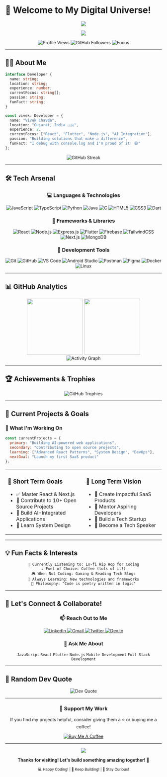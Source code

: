 # 🚀 Welcome to My Digital Universe!

<div align="center">
  <img src="https://capsule-render.vercel.app/api?type=waving&color=gradient&text=Vivek%20Chavda&fontSize=40&fontColor=fff&height=120&desc=Full%20Stack%20Developer%20%26%20Innovation%20Enthusiast&descSize=18"/>
</div>

<p align="center">
  <img src="https://readme-typing-svg.herokuapp.com/?lines=👋%20Hey,%20I'm%20Vivek%20Chavda!;💻%20Full%20Stack%20Developer;🌟%20Passionate%20about%20Innovation;🚀%20Always%20Learning&font=Fira%20Code&center=true&width=440&height=45&color=667eea&vCenter=true&size=22">
</p>

<div align="center">
  <img src="https://komarev.com/ghpvc/?username=vivekchavda1374&label=Profile%20Views&color=667eea&style=for-the-badge" alt="Profile Views" />
  <img src="https://img.shields.io/github/followers/vivekchavda1374?label=Followers&style=for-the-badge&color=764ba2" alt="GitHub Followers" />
  <img src="https://img.shields.io/badge/Focus-Full%20Stack%20Development-brightgreen?style=for-the-badge" alt="Focus" />
</div>

---

## 🧑‍💻 About Me

```typescript
interface Developer {
  name: string;
  location: string;
  experience: number;
  currentFocus: string[];
  passion: string;
  funFact: string;
}

const vivek: Developer = {
  name: "Vivek Chavda",
  location: "Gujarat, India 🇮🇳",
  experience: 2,
  currentFocus: ["React", "Flutter", "Node.js", "AI Integration"],
  passion: "Building solutions that make a difference",
  funFact: "I debug with console.log and I'm proud of it! 😄"
};
```

<div align="center">
  <img src="https://github-readme-streak-stats.herokuapp.com/?user=vivekchavda1374&theme=tokyonight&hide_border=true&background=0D1117&stroke=667eea&ring=764ba2&fire=f39c12&currStreakLabel=f39c12" alt="GitHub Streak" />
</div>

---

## 🛠️ Tech Arsenal

<div align="center">

### 💻 Languages & Technologies
![JavaScript](https://img.shields.io/badge/JavaScript-F7DF1E?style=for-the-badge&logo=javascript&logoColor=black)
![TypeScript](https://img.shields.io/badge/TypeScript-007ACC?style=for-the-badge&logo=typescript&logoColor=white)
![Python](https://img.shields.io/badge/Python-3776AB?style=for-the-badge&logo=python&logoColor=white)
![Java](https://img.shields.io/badge/Java-ED8B00?style=for-the-badge&logo=java&logoColor=white)
![C](https://img.shields.io/badge/C-00599C?style=for-the-badge&logo=c&logoColor=white)
![HTML5](https://img.shields.io/badge/HTML5-E34F26?style=for-the-badge&logo=html5&logoColor=white)
![CSS3](https://img.shields.io/badge/CSS3-1572B6?style=for-the-badge&logo=css3&logoColor=white)
![Dart](https://img.shields.io/badge/Dart-0175C2?style=for-the-badge&logo=dart&logoColor=white)

### 🚀 Frameworks & Libraries
![React](https://img.shields.io/badge/React-20232A?style=for-the-badge&logo=react&logoColor=61DAFB)
![Node.js](https://img.shields.io/badge/Node.js-43853D?style=for-the-badge&logo=node.js&logoColor=white)
![Express.js](https://img.shields.io/badge/Express.js-404D59?style=for-the-badge)
![Flutter](https://img.shields.io/badge/Flutter-02569B?style=for-the-badge&logo=flutter&logoColor=white)
![Firebase](https://img.shields.io/badge/Firebase-039BE5?style=for-the-badge&logo=Firebase&logoColor=white)
![TailwindCSS](https://img.shields.io/badge/Tailwind_CSS-38B2AC?style=for-the-badge&logo=tailwind-css&logoColor=white)
![Next.js](https://img.shields.io/badge/Next.js-000000?style=for-the-badge&logo=nextdotjs&logoColor=white)
![MongoDB](https://img.shields.io/badge/MongoDB-4EA94B?style=for-the-badge&logo=mongodb&logoColor=white)

### 🔧 Development Tools
![Git](https://img.shields.io/badge/Git-F05032?style=for-the-badge&logo=git&logoColor=white)
![GitHub](https://img.shields.io/badge/GitHub-100000?style=for-the-badge&logo=github&logoColor=white)
![VS Code](https://img.shields.io/badge/Visual_Studio_Code-0078D4?style=for-the-badge&logo=visual%20studio%20code&logoColor=white)
![Android Studio](https://img.shields.io/badge/Android_Studio-3DDC84?style=for-the-badge&logo=android-studio&logoColor=white)
![Postman](https://img.shields.io/badge/Postman-FF6C37?style=for-the-badge&logo=Postman&logoColor=white)
![Figma](https://img.shields.io/badge/Figma-F24E1E?style=for-the-badge&logo=figma&logoColor=white)
![Docker](https://img.shields.io/badge/Docker-2496ED?style=for-the-badge&logo=docker&logoColor=white)
![Linux](https://img.shields.io/badge/Linux-FCC624?style=for-the-badge&logo=linux&logoColor=black)

</div>

---

## 📊 GitHub Analytics

<div align="center">
  <img height="180em" src="https://github-readme-stats.vercel.app/api?username=vivekchavda1374&show_icons=true&theme=tokyonight&include_all_commits=true&count_private=true&hide_border=true&bg_color=0D1117&title_color=667eea&icon_color=764ba2&text_color=9f9f9f" />
  <img height="180em" src="https://github-readme-stats.vercel.app/api/top-langs/?username=vivekchavda1374&layout=compact&langs_count=8&theme=tokyonight&hide_border=true&bg_color=0D1117&title_color=667eea&text_color=9f9f9f" />
</div>

<div align="center">
  <img src="https://github-readme-activity-graph.vercel.app/graph?username=vivekchavda1374&bg_color=0D1117&color=667eea&line=764ba2&point=f39c12&area=true&hide_border=true&custom_title=Contribution%20Timeline" alt="Activity Graph" />
</div>

---

## 🏆 Achievements & Trophies

<div align="center">
  <img src="https://github-profile-trophy.vercel.app/?username=vivekchavda1374&theme=tokyonight&no-frame=true&no-bg=true&margin-w=4&column=7" alt="GitHub Trophies" />
</div>

---

## 🎯 Current Projects & Goals

### 🚧 What I'm Working On

```javascript
const currentProjects = {
  primary: "Building AI-powered web applications",
  secondary: "Contributing to open source projects",
  learning: ["Advanced React Patterns", "System Design", "DevOps"],
  nextGoal: "Launch my first SaaS product"
};
```

<table>
<tr>
<td width="50%">

### 🎯 Short Term Goals
- ✅ Master React & Next.js
- 🔄 Contribute to 10+ Open Source Projects  
- 🔄 Build AI-Integrated Applications
- 🔄 Learn System Design

</td>
<td width="50%">

### 🚀 Long Term Vision
- 🎯 Create Impactful SaaS Products
- 🎯 Mentor Aspiring Developers
- 🎯 Build a Tech Startup
- 🎯 Become a Tech Speaker

</td>
</tr>
</table>

---

## 💡 Fun Facts & Interests

<div align="center">

```
🎵 Currently Listening to: Lo-fi Hip Hop for Coding
☕ Fuel of Choice: Coffee (lots of it!)
🎮 When Not Coding: Gaming & Reading Tech Blogs
🌱 Always Learning: New technologies and frameworks
💭 Philosophy: "Code is poetry written in logic"
```

</div>

---

## 🤝 Let's Connect & Collaborate!

<div align="center">
  
### 📫 Reach Out to Me

<p>
  <a href="https://linkedin.com/in/vivek-chavda-018380220">
    <img src="https://img.shields.io/badge/LinkedIn-0077B5?style=for-the-badge&logo=linkedin&logoColor=white" alt="LinkedIn"/>
  </a>
  <a href="mailto:viveksinhchavda@gmail.com">
    <img src="https://img.shields.io/badge/Gmail-D14836?style=for-the-badge&logo=gmail&logoColor=white" alt="Gmail"/>
  </a>
  <a href="https://twitter.com/vivekchavda1374">
    <img src="https://img.shields.io/badge/Twitter-1DA1F2?style=for-the-badge&logo=twitter&logoColor=white" alt="Twitter"/>
  </a>
  <a href="https://dev.to/vivekchavda1374">
    <img src="https://img.shields.io/badge/Dev.to-0A0A0A?style=for-the-badge&logo=devdotto&logoColor=white" alt="Dev.to"/>
  </a>
</p>

### 💬 Ask Me About
`JavaScript` `React` `Flutter` `Node.js` `Mobile Development` `Full Stack Development`

</div>

---

## 🎨 Random Dev Quote

<div align="center">
  <img src="https://quotes-github-readme.vercel.app/api?type=horizontal&theme=tokyonight&animation=grow_out_in&quoteCategory=programming" alt="Dev Quote" />
</div>

---

<div align="center">
  
### 🌟 Support My Work
  
If you find my projects helpful, consider giving them a ⭐ or buying me a coffee!

<a href="https://www.buymeacoffee.com/vivekchavda" target="_blank">
  <img src="https://img.shields.io/badge/Buy_Me_A_Coffee-FFDD00?style=for-the-badge&logo=buy-me-a-coffee&logoColor=black" alt="Buy Me A Coffee"/>
</a>

</div>

---

<div align="center">
  <img src="https://capsule-render.vercel.app/api?type=waving&color=gradient&height=100&section=footer"/>
  
  **Thanks for visiting! Let's build something amazing together! 🚀**
  
  <sub>💻 Happy Coding! | 🚀 Keep Building! | 🌟 Stay Curious!</sub>
</div>
